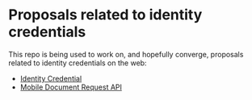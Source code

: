 # Proposals related to identity credentials

This repo is being used to work on, and hopefully converge, proposals
related to identity credentials on the web:

* [Identity Credential](identity-credential-proposal.md)
* [Mobile Document Request API](mobile-document-request-api-proposal.md)
